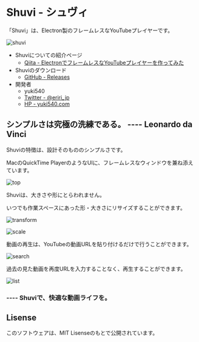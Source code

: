 # Shuvi - シュヴィ
「Shuvi」は、Electron製のフレームレスなYouTubeプレイヤーです。

![shuvi](./__sample__/shuvi.png)

- Shuviについての紹介ページ
  - [Qiita - ElectronでフレームレスなYouTubeプレイヤーを作ってみた](http://qiita.com/yuki540/items/af0f909b2256a9c80e6c)
- Shuviのダウンロード
  - [GitHub - Releases](https://github.com/yuki540net/Shuvi/releases/tag/v0.0.1)
 - 開発者
   - yuki540
   - [Twitter - @eriri_jp](https://twitter.com/eriri_jp)
   - [HP - yuki540.com](http://yuki540.com)

## シンプルさは究極の洗練である。 ---- Leonardo da Vinci

Shuviの特徴は、設計そのもののシンプルさです。

MacのQuickTime PlayerのようなUIに、フレームレスなウィンドウを兼ね添えています。

![top](./__sample__/top.png)

Shuviは、大きさや形にとらわれません。

いつでも作業スペースにあった形・大きさにリサイズすることができます。

![transform](./__sample__/transform.png)

![scale](./__sample__/scale.png)

動画の再生は、YouTubeの動画URLを貼り付けるだけで行うことができます。

![search](./__sample__/search.png)

過去の見た動画を再度URLを入力することなく、再生することができます。

![list](./__sample__/list.png)

### ---- Shuviで、快適な動画ライフを。

## Lisense

このソフトウェアは、MIT Lisenseのもとで公開されています。
